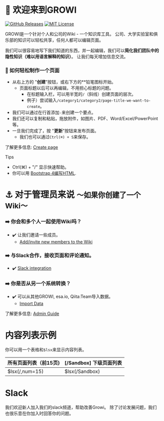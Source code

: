 # :tada: 欢迎来到GROWI

[![GitHub Releases](https://img.shields.io/github/release/weseek/growi.svg)](https://github.com/weseek/growi/releases/latest)
[![MIT License](https://img.shields.io/badge/license-MIT-blue.svg?style=flat)](https://github.com/weseek/growi/blob/master/LICENSE)

GROWI是一个针对个人和公司的Wiki - 一个知识库工具。
公司、大学实验室和俱乐部的知识可以轻松共享，任何人都可以编辑页面。

我们可以很容易地写下我们知道的东西，并一起编辑，我们可以**简化我们团队中的隐性知识（难以用语言解释的知识）**。 
让我们每天增加信息交流。

### :beginner: 如何轻松制作一个页面 

- 从右上方的 "**创建**"按钮，或右下方的**铅笔图标开始。
    - 页面标题以后可以再编辑，不用担心标题的问题。
        - 在标题输入栏，可以用半宽的`/`（斜线）创建页面的层次。
        - 例子）尝试输入`/category1/category2/page-title-we-want-to-create`。
- 我们可以通过在行首添加`-`来创建一个要点。
- 我们还可以复制和粘贴，拖放附件，如图片、PDF、Word/Excel/PowerPoint等。
- 一旦我们完成了，按 "**更新**"按钮来发布页面。
    - 我们也可以通过`Ctrl(⌘) + S`来保存。

了解更多信息: [Create page](https://docs.growi.org/en/guide/features/create_page.html)

<div class="mt-4 card border-primary">
  <div class="card-header bg-primary text-light">
    Tips
  </div>
  <div class="card-body">
    <ul>
      <li>Ctrl(⌘) + "/" 显示快速帮助。</li>
      <li>你可以用 <a href="https://getbootstrap.com/docs/4.6/components/">Bootstrap 4编写HTML</a>.</li>
    </ul>
  </div>
</div>

# :anchor: 对于管理员来说 <small>〜如果你创建了一个Wiki〜</small>

### :arrow_right: 你会和多个人一起使用Wiki吗？
- :heavy_check_mark: 让我们邀请一些成员。
    - [Add/invite new members to the Wiki](https://docs.growi.org/en/admin-guide/management-cookbook/user-management.html#temporary-issuance-of-a-new-user)
### :arrow_right: 与Slack合作，接收页面和评论通知。
- :heavy_check_mark:  [Slack integration](https://docs.growi.org/en/admin-guide/management-cookbook/slack-integration/#overview)
### :arrow_right: 你是否从另一个系统转换？
- :heavy_check_mark: 可以从其他GROWI, esa.io, Qiita:Team导入数据。
    -  [Import Data](https://docs.growi.org/en/admin-guide/management-cookbook/import.html)

了解更多信息: [Admin Guide](https://docs.growi.org/en/admin-guide/)


# 内容列表示例

你可以用一个表格和`$lsx`来显示内容列表。

| 所有页面列表（前15页)      | [/Sandbox] 下级页面列表 |
| ---------------------------| ------------------------|
| $lsx(/,num=15)             | $lsx(/Sandbox)          |

# Slack

<a href="https://communityinviter.com/apps/wsgrowi/invite"></a>

我们欢迎新人加入我们的slack频道，帮助改善Growi。
除了讨论发展问题，我们也很乐意在你加入时回答你的问题。
